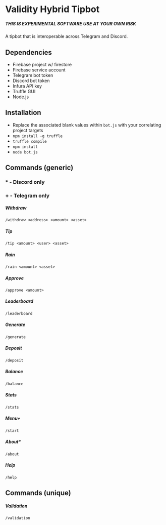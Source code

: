 # Validity Hybrid Tipbot

##### THIS IS EXPERIMENTAL SOFTWARE USE AT YOUR OWN RISK

A tipbot that is interoperable across Telegram and Discord.

## Dependencies

* Firebase project w/ firestore
* Firebase service account
* Telegram bot token
* Discord bot token
* Infura API key
* Truffle GUI
* Node.js

## Installation

* Replace the associated blank values within `bot.js` with your correlating project targets
* `npm install -g truffle`
* `truffle compile`
* `npm install`
* `node bot.js`

## Commands (generic)

 ### * - Discord only
 ### + - Telegram only

 ##### Withdraw
 ```
/withdraw <address> <amount> <asset>
 ```
 ##### Tip
 ```
/tip <amount> <user> <asset>
 ```
 ##### Rain
 ```
/rain <amount> <asset>
 ```
 ##### Approve
 ```
/approve <amount>
 ```
 ##### Leaderboard
 ```
 /leaderboard
 ```
 ##### Generate
 ```
 /generate
 ```
 ##### Deposit
 ```
 /deposit
 ```
 ##### Balance
 ```
 /balance
 ```
 ##### Stats
 ```
/stats
 ```
 ##### Menu+
 ```
 /start
 ```
 ##### About*
 ```
 /about
 ```
 ##### Help
 ```
 /help
 ```

 ## Commands (unique)

 ##### Validation
 ```
/validation
 ```
